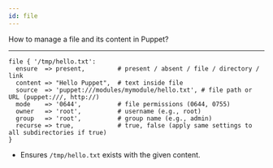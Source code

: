 ```yaml
---
id: file
---
```


How to manage a file and its content in Puppet?

---

```puppet
file { '/tmp/hello.txt':
  ensure  => present,         # present / absent / file / directory / link
  content => "Hello Puppet",  # text inside file
  source  => 'puppet:///modules/mymodule/hello.txt', # file path or URL (puppet:///, http://)
  mode    => '0644',          # file permissions (0644, 0755)
  owner   => 'root',          # username (e.g., root)
  group   => 'root',          # group name (e.g., admin)
  recurse => true,            # true, false (apply same settings to all subdirectories if true)
}
```

- Ensures `/tmp/hello.txt` exists with the given content.